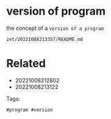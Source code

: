 # version of program

the concept of a `version of a program`

` zet/20221008213357/README.md `

# Related

- 20221008212802
- 20221008213122

Tags:

    #program #version
